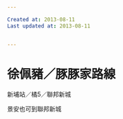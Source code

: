 ```yaml
---

Created at: 2013-08-11
Last updated at: 2013-08-11


---
```


# 徐佩豬／豚豚家路線


新埔站／橘5／聯邦新城

景安也可到聯邦新城

